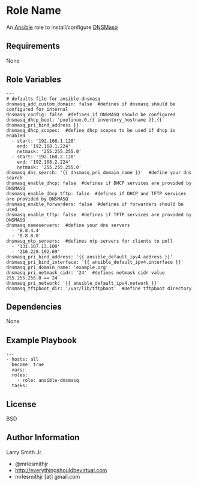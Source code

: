 Role Name
=========

An [Ansible] role to install/configure [DNSMasq]

Requirements
------------

None

Role Variables
--------------

```
---
# defaults file for ansible-dnsmasq
dnsmasq_add_custom_domain: false  #defines if dnsmasq should be configured for internal
dnsmasq_config: false  #defines if DNSMASQ should be configured
dnsmasq_dhcp_boot: 'pxelinux.0,{{ inventory_hostname }},{{ dnsmasq_pri_bind_address }}'
dnsmasq_dhcp_scopes:  #define dhcp scopes to be used if dhcp is enabled
  - start: '192.168.1.128'
    end: '192.168.1.224'
    netmask: '255.255.255.0'
  - start: '192.168.2.128'
    end: '192.168.2.224'
    netmask: '255.255.255.0'
dnsmasq_dns_search: '{{ dnsmasq_pri_domain_name }}'  #define your dns search
dnsmasq_enable_dhcp: false  #defines if DHCP services are provided by DNSMASQ
dnsmasq_enable_dhcp_tftp: false  #defines if DHCP and TFTP services are provided by DNSMASQ
dnsmasq_enable_forwarders: false  #defines if forwarders should be used
dnsmasq_enable_tftp: false  #defines if TFTP services are provided by DNSMASQ
dnsmasq_nameservers:  #define your dns servers
  - '8.8.4.4'
  - '8.8.8.8'
dnsmasq_ntp_servers:  #defines ntp servers for clients to poll
  - '131.107.13.100'
  - '216.228.192.69'
dnsmasq_pri_bind_address: '{{ ansible_default_ipv4.address }}'
dnsmasq_pri_bind_interface: '{{ ansible_default_ipv4.interface }}'
dnsmasq_pri_domain_name: 'example.org'
dnsmasq_pri_netmask_cidr: '24'  #defines netmask cidr value 255.255.255.0 == 24
dnsmasq_pri_network: '{{ ansible_default_ipv4.network }}'
dnsmasq_tftpboot_dir: '/var/lib/tftpboot'  #Define tftpboot directory
```

Dependencies
------------

None

Example Playbook
----------------

````
---
- hosts: all
  become: true
  vars:
  roles:
    - role: ansible-dnsmasq
  tasks:
````

License
-------

BSD

Author Information
------------------

Larry Smith Jr.
- @mrlesmithjr
- http://everythingshouldbevirtual.com
- mrlesmithjr [at] gmail.com

[Ansible]: <https://ansible.com>
[DNSMasq]: <http://www.thekelleys.org.uk/dnsmasq/doc.html>
